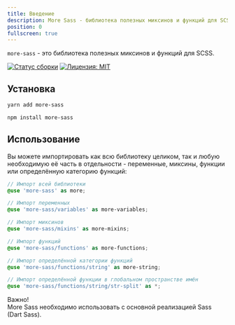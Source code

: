 ```yaml
---
title: Введение
description: More Sass - библиотека полезных миксинов и функций для SCSS.
position: 0
fullscreen: true
---
```


<!-- ![Логотип More Sass](/preview.png) -->

`more-sass` - это библиотека полезных миксинов и функций для SCSS.

[![Статус сборки](https://github.com/MorevM/more-sass/workflows/Build/badge.svg)](https://github.com/MorevM/more-sass/actions?query=workflow%3ABuild)
[![Лицензия: MIT](https://img.shields.io/badge/License-MIT-yellow.svg)](https://opensource.org/licenses/MIT)

## Установка

<code-group>

  <code-block label="yarn" active>

  ```bash
  yarn add more-sass
  ```

  </code-block>

  <code-block label="npm">

  ```bash
  npm install more-sass
  ```

  </code-block>

</code-group>

## Использование

Вы можете импортировать как всю библиотеку целиком, так и любую необходимую её часть в отдельности - переменные, миксины, функции или определённую категорию функций:

```scss
// Импорт всей библиотеки
@use 'more-sass' as more;

// Импорт переменных
@use 'more-sass/variables' as more-variables;

// Импорт миксинов
@use 'more-sass/mixins' as more-mixins;

// Импорт функций
@use 'more-sass/functions' as more-functions;

// Импорт определённой категории функций
@use 'more-sass/functions/string' as more-string;

// Импорт определённой функции в глобальном пространстве имён
@use 'more-sass/functions/string/str-split' as *;
```

<alert type="warning">Важно!<br />More Sass необходимо использовать с основной реализацией Sass (Dart Sass).</alert>
